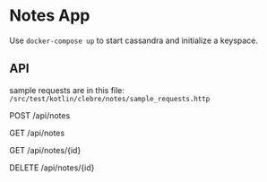 # Notes App

Use `docker-compose up` to start cassandra and initialize a keyspace.

## API

sample requests are in this file: `/src/test/kotlin/clebre/notes/sample_requests.http`

POST /api/notes

GET /api/notes

GET /api/notes/{id}

DELETE /api/notes/{id}

